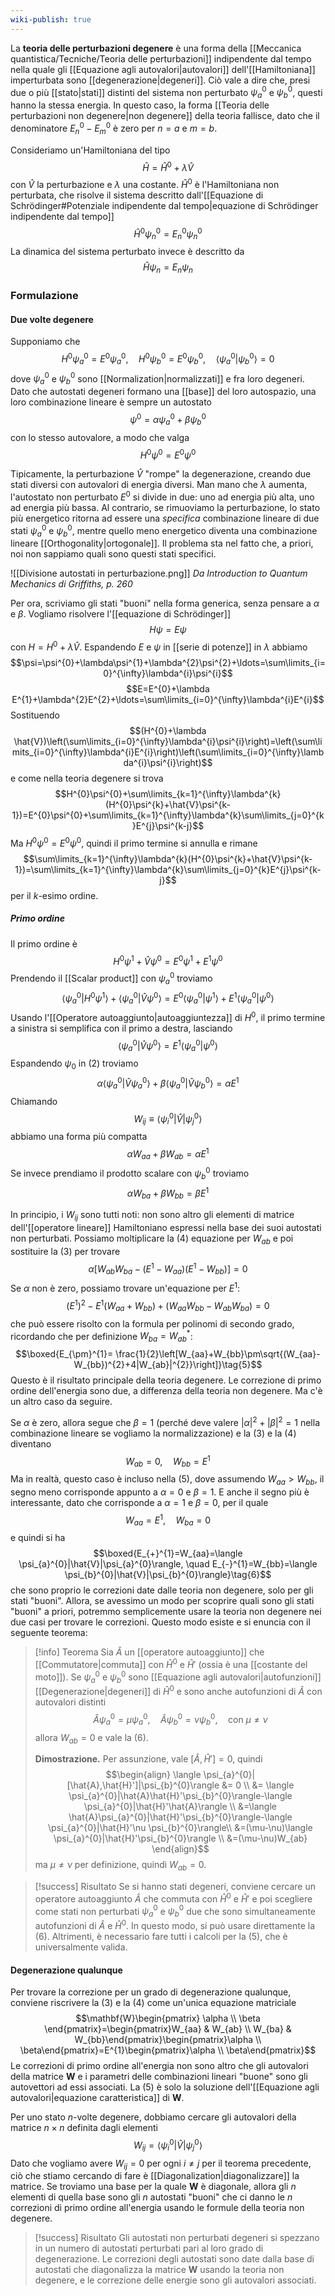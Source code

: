 ```yaml
---
wiki-publish: true
---
```

La **teoria delle perturbazioni degenere** è una forma della [[Meccanica quantistica/Tecniche/Teoria delle perturbazioni]] indipendente dal tempo nella quale gli [[Equazione agli autovalori|autovalori]] dell'[[Hamiltoniana]] imperturbata sono [[degenerazione|degeneri]]. Ciò vale a dire che, presi due o più [[stato|stati]] distinti del sistema non perturbato $\psi_{a}^{0}$ e $\psi_{b}^{0}$, questi hanno la stessa energia. In questo caso, la forma [[Teoria delle perturbazioni non degenere|non degenere]] della teoria fallisce, dato che il denominatore $E_{n}^{0}-E_{m}^{0}$ è zero per $n=a$ e $m=b$.

Consideriamo un'Hamiltoniana del tipo
$$\hat{H}=\hat{H}^{0}+\lambda \hat{V}$$
con $\hat{V}$ la perturbazione e $\lambda$ una costante. $\hat{H}^{0}$ è l'Hamiltoniana non perturbata, che risolve il sistema descritto dall'[[Equazione di Schrödinger#Potenziale indipendente dal tempo|equazione di Schrödinger indipendente dal tempo]]
$$\hat{H}^{0}\psi_{n}^{0}=E_{n}^{0}\psi_{n}^{0}$$
La dinamica del sistema perturbato invece è descritto da
$$\hat{H}\psi_{n}=E_{n}\psi_{n}\tag{1}$$
### Formulazione
#### Due volte degenere
Supponiamo che
$$H^{0}\psi_{a}^{0}=E^{0}\psi_{a}^{0}, \quad H^{0}\psi_{b}^{0}=E^{0}\psi_{b}^{0}, \quad \langle \psi_{a}^{0}|\psi_{b}^{0} \rangle=0$$
dove $\psi_{a}^{0}$ e $\psi_{b}^{0}$ sono [[Normalization|normalizzati]] e fra loro degeneri. Dato che autostati degeneri formano una [[base]] del loro autospazio, una loro combinazione lineare è sempre un autostato
$$\psi^{0}=\alpha \psi_{a}^{0}+\beta \psi_{b}^{0}\tag{2}$$
con lo stesso autovalore, a modo che valga
$$H^{0}\psi^{0}=E^{0}\psi^{0}$$

Tipicamente, la perturbazione $\hat{V}$ "rompe" la degenerazione, creando due stati diversi con autovalori di energia diversi. Man mano che $\lambda$ aumenta, l'autostato non perturbato $E^{0}$ si divide in due: uno ad energia più alta, uno ad energia più bassa. Al contrario, se rimuoviamo la perturbazione, lo stato più energetico ritorna ad essere una *specifica* combinazione lineare di due stati $\psi_{a}^{0}$ e $\psi_{b}^{0}$, mentre quello meno energetico diventa una combinazione lineare [[Orthogonality|ortogonale]]. Il problema sta nel fatto che, a priori, noi non sappiamo quali sono questi stati specifici.

![[Divisione autostati in perturbazione.png]]
*Da Introduction to Quantum Mechanics di Griffiths, p. 260*

Per ora, scriviamo gli stati "buoni" nella forma generica, senza pensare a $\alpha$ e $\beta$. Vogliamo risolvere l'[[equazione di Schrödinger]]
$$H\psi=E\psi$$
con $H=H^{0}+\lambda \hat{V}$. Espandendo $E$ e $\psi$ in [[serie di potenze]] in $\lambda$ abbiamo
$$\psi=\psi^{0}+\lambda\psi^{1}+\lambda^{2}\psi^{2}+\ldots=\sum\limits_{i=0}^{\infty}\lambda^{i}\psi^{i}$$
$$E=E^{0}+\lambda E^{1}+\lambda^{2}E^{2}+\ldots=\sum\limits_{i=0}^{\infty}\lambda^{i}E^{i}$$
Sostituendo
$$(H^{0}+\lambda \hat{V})\left(\sum\limits_{i=0}^{\infty}\lambda^{i}\psi^{i}\right)=\left(\sum\limits_{i=0}^{\infty}\lambda^{i}E^{i}\right)\left(\sum\limits_{i=0}^{\infty}\lambda^{i}\psi^{i}\right)$$
e come nella teoria degenere si trova
$$H^{0}\psi^{0}+\sum\limits_{k=1}^{\infty}\lambda^{k}(H^{0}\psi^{k}+\hat{V}\psi^{k-1})=E^{0}\psi^{0}+\sum\limits_{k=1}^{\infty}\lambda^{k}\sum\limits_{j=0}^{k}E^{j}\psi^{k-j}$$
Ma $H^{0}\psi^{0}=E^{0}\psi^{0}$, quindi il primo termine si annulla e rimane
$$\sum\limits_{k=1}^{\infty}\lambda^{k}(H^{0}\psi^{k}+\hat{V}\psi^{k-1})=\sum\limits_{k=1}^{\infty}\lambda^{k}\sum\limits_{j=0}^{k}E^{j}\psi^{k-j}$$
per il $k$-esimo ordine.
##### Primo ordine
Il primo ordine è
$$H^{0}\psi^{1}+\hat{V}\psi^{0}=E^{0}\psi^{1}+E^{1}\psi^{0}$$
Prendendo il [[Scalar product]] con $\psi_{a}^{0}$ troviamo
$$\langle \psi_{a}^{0}|H^{0}\psi^{1}\rangle+\langle \psi_{a}^{0}|\hat{V}\psi^{0}\rangle=E^{0}\langle \psi_{a}^{0}|\psi^{1}\rangle+E^{1}\langle \psi_{a}^{0}|\psi^{0}\rangle$$
Usando l'[[Operatore autoaggiunto|autoaggiuntezza]] di $H^{0}$, il primo termine a sinistra si semplifica con il primo a destra, lasciando
$$\langle \psi_{a}^{0}|\hat{V}\psi^{0}\rangle=E^{1}\langle \psi_{a}^{0}|\psi^{0}\rangle$$
Espandendo $\psi_{0}$ in $(2)$ troviamo
$$\alpha \langle \psi_{a}^{0}|\hat{V}\psi_{a}^{0}\rangle+\beta \langle \psi_{a}^{0}|\hat{V}\psi_{b}^{0}\rangle=\alpha E^{1}$$
Chiamando
$$W_{ij}\equiv \langle \psi_{i}^{0}|\hat{V}|\psi_{j}^{0}\rangle$$
abbiamo una forma più compatta
$$\alpha W_{aa}+\beta W_{ab}=\alpha E^{1}\tag{3}$$
Se invece prendiamo il prodotto scalare con $\psi_{b}^{0}$ troviamo
$$\alpha W_{ba}+\beta W_{bb}=\beta E^{1}\tag{4}$$

In principio, i $W_{ij}$ sono tutti noti: non sono altro gli elementi di matrice dell'[[operatore lineare]] Hamiltoniano espressi nella base dei suoi autostati non perturbati. Possiamo moltiplicare la $(4)$ equazione per $W_{ab}$ e poi sostituire la $(3)$ per trovare
$$\alpha[W_{ab}W_{ba}-(E^{1}-W_{aa})(E^{1}-W_{bb})]=0$$
Se $\alpha$ non è zero, possiamo trovare un'equazione per $E^{1}$:
$$(E^{1})^{2}-E^{1}(W_{aa}+W_{bb})+(W_{aa}W_{bb}-W_{ab}W_{ba})=0$$
che può essere risolto con la formula per polinomi di secondo grado, ricordando che per definizione $W_{ba}=W_{ab}^{*}$:
$$\boxed{E_{\pm}^{1}= \frac{1}{2}\left[W_{aa}+W_{bb}\pm\sqrt{(W_{aa}-W_{bb})^{2}+4|W_{ab}|^{2}}\right]}\tag{5}$$
Questo è il risultato principale della teoria degenere. Le correzione di primo ordine dell'energia sono due, a differenza della teoria non degenere. Ma c'è un altro caso da seguire.

Se $\alpha$ è zero, allora segue che $\beta=1$ (perché deve valere $|\alpha|^{2}+|\beta|^{2}=1$ nella combinazione lineare se vogliamo la normalizzazione) e la $(3)$ e la $(4)$ diventano
$$W_{ab}=0, \quad W_{bb}=E^{1}$$
Ma in realtà, questo caso è incluso nella $(5)$, dove assumendo $W_{aa}>W_{bb}$, il segno meno corrisponde appunto a $\alpha=0$ e $\beta=1$. E anche il segno più è interessante, dato che corrisponde a $\alpha=1$ e $\beta=0$, per il quale
$$W_{aa}=E^{1}, \quad W_{ba}=0$$
e quindi si ha
$$\boxed{E_{+}^{1}=W_{aa}=\langle \psi_{a}^{0}|\hat{V}|\psi_{a}^{0}\rangle, \quad E_{-}^{1}=W_{bb}=\langle \psi_{b}^{0}|\hat{V}|\psi_{b}^{0}\rangle}\tag{6}$$
che sono proprio le correzioni date dalle teoria non degenere, solo per gli stati "buoni". Allora, se avessimo un modo per scoprire quali sono gli stati "buoni" a priori, potremmo semplicemente usare la teoria non degenere nei due casi per trovare le correzioni. Questo modo esiste e si enuncia con il seguente teorema:

> [!info] Teorema
> Sia $\hat{A}$ un [[operatore autoaggiunto]] che [[Commutatore|commuta]] con $\hat{H}^{0}$ e $\hat{H}'$ (ossia è una [[costante del moto]]). Se $\psi_{a}^{0}$ e $\psi_{b}^{0}$ sono [[Equazione agli autovalori|autofunzioni]] [[Degenerazione|degeneri]] di $\hat{H}^{0}$ e sono anche autofunzioni di $\hat{A}$ con autovalori distinti
> $$\hat{A}\psi_{a}^{0}=\mu \psi_{a}^{0},\quad \hat{A}\psi_{b}^{0}=\nu\psi_{b}^{0},\quad \text{con }\mu\neq\nu$$
> allora $W_{ab}=0$ e vale la $(6)$.
> 
> **Dimostrazione.** Per assunzione, vale $[\hat{A},\hat{H}']=0$, quindi
> $$\begin{align}
> \langle \psi_{a}^{0}|[\hat{A},\hat{H}']|\psi_{b}^{0}\rangle &= 0 \\
> &= \langle \psi_{a}^{0}|\hat{A}\hat{H}'\psi_{b}^{0}\rangle-\langle \psi_{a}^{0}|\hat{H}'\hat{A}\rangle \\
> &=\langle \hat{A}\psi_{a}^{0}|\hat{H}'\psi_{b}^{0}\rangle-\langle \psi_{a}^{0}|\hat{H}'\nu \psi_{b}^{0}\rangle\\
> &=(\mu-\nu)\langle \psi_{a}^{0}|\hat{H}'\psi_{b}^{0}\rangle \\
> &=(\mu-\nu)W_{ab}
> \end{align}$$
> ma $\mu\neq\nu$ per definizione, quindi $W_{ab}=0$.

> [!success] Risultato
> Se si hanno stati degeneri, conviene cercare un operatore autoaggiunto $\hat{A}$ che commuta con $\hat{H}^{0}$ e $\hat{H}'$ e poi scegliere come stati non perturbati $\psi_{a}^{0}$ e $\psi_{b}^{0}$ due che sono simultaneamente autofunzioni di $\hat{A}$ e $\hat{H}^{0}$. In questo modo, si può usare direttamente la $(6)$. Altrimenti, è necessario fare tutti i calcoli per la $(5)$, che è universalmente valida.
#### Degenerazione qualunque
Per trovare la correzione per un grado di degenerazione qualunque, conviene riscrivere la $(3)$ e la $(4)$ come un'unica equazione matriciale
$$\mathbf{W}\begin{pmatrix}
\alpha \\
\beta
\end{pmatrix}=\begin{pmatrix}W_{aa} & W_{ab} \\ W_{ba} & W_{bb}\end{pmatrix}\begin{pmatrix}\alpha \\ \beta\end{pmatrix}=E^{1}\begin{pmatrix}\alpha \\ \beta\end{pmatrix}$$
Le correzioni di primo ordine all'energia non sono altro che gli autovalori della matrice $\mathbf{W}$ e i parametri delle combinazioni lineari "buone" sono gli autovettori ad essi associati. La $(5)$ è solo la soluzione dell'[[Equazione agli autovalori|equazione caratteristica]] di $\mathbf{W}$.

Per uno stato $n$-volte degenere, dobbiamo cercare gli autovalori della matrice $n\times n$ definita dagli elementi
$$W_{ij}=\langle \psi_{i}^{0}|\hat{V}|\psi_{j}^{0}\rangle$$
Dato che vogliamo avere $W_{ij}=0$ per ogni $i\neq j$ per il teorema precedente, ciò che stiamo cercando di fare è [[Diagonalization|diagonalizzare]] la matrice. Se troviamo una base per la quale $\mathbf{W}$ è diagonale, allora gli $n$ elementi di quella base sono gli $n$ autostati "buoni" che ci danno le $n$ correzioni di primo ordine all'energia usando le formule della teoria non degenere.

> [!success] Risultato
> Gli autostati non perturbati degeneri si spezzano in un numero di autostati perturbati pari al loro grado di degenerazione. Le correzioni degli autostati sono date dalla base di autostati che diagonalizza la matrice $\mathbf{W}$ usando la teoria non degenere, e le correzione delle energie sono gli autovalori associati.
